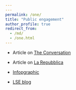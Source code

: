 ```yaml
---
---
permalink: /one/
title: "Public engagement"
author_profile: true
redirect_from: 
  - /md/
  - /one.html
---
```


- Article on [The Conversation](https://theconversation.com/what-makes-an-italian-an-olympic-gold-medal-and-a-vandalised-mural-reopen-debate-about-race-and-citizenship-238913)

- Article on [La Repubblica](https://firenze.repubblica.it/dossier/firenze-europa/2022/07/17/news/italians_support_citizenship_for_migrants_children_ius_soli_conditionally-358148456/)

- [Infopgraphic](https://cadmus.eui.eu/bitstream/handle/1814/74760/Globalcit-infosheet%28EN%29.pdf?sequence=1&isAllowed=y)

- [LSE blog](https://blogs.lse.ac.uk/socialpolicy/2020/02/10/british-and-disengaged-national-identification-and-political-engagement-before-and-after-naturalisation/)



